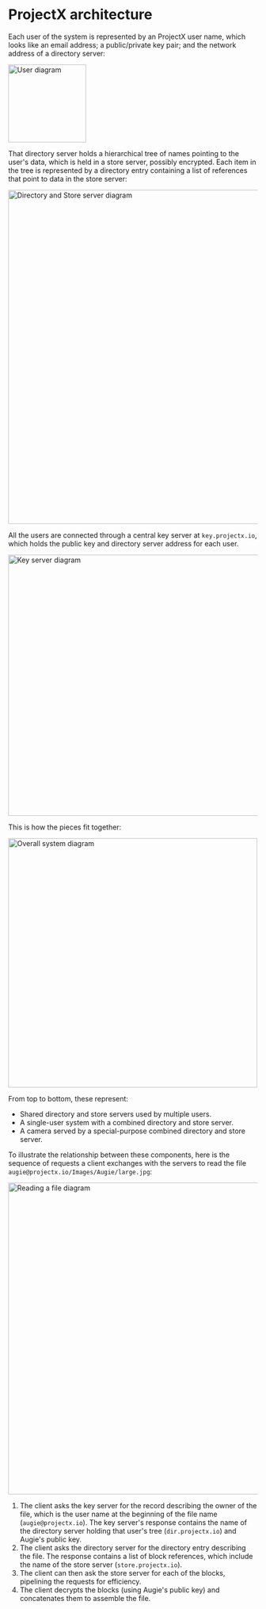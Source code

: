 # ProjectX architecture

Each user of the system is represented by an ProjectX user name, which looks like
an email address; a public/private key pair; and the network address of a
directory server:

<img src="/images/arch/user.png" width="157" alt="User diagram"/>

That directory server holds a hierarchical tree of names pointing to the user's
data, which is held in a store server, possibly encrypted.
Each item in the tree is represented by a directory entry containing a list of
references that point to data in the store server:

<img src="/images/arch/dirstore.png" width="674" alt="Directory and Store server diagram"/>

All the users are connected through a central key server at `key.projectx.io`,
which holds the public key and directory server address for each user.

<img src="/images/arch/key.png" width="527" alt="Key server diagram"/>

This is how the pieces fit together:

<img src="/images/arch/overall.png" width="503" alt="Overall system diagram"/>

From top to bottom, these represent:

- Shared directory and store servers used by multiple users.
- A single-user system with a combined directory and store server.
- A camera served by a special-purpose combined directory and store server.

To illustrate the relationship between these components, here is the sequence
of requests a client exchanges with the servers to read the file
`augie@projectx.io/Images/Augie/large.jpg`:

<img src="/images/arch/readfile.png" width="629" alt="Reading a file diagram"/>

1. The client asks the key server for the record describing the owner of the
   file, which is the user name at the beginning of the file name (`augie@projectx.io`).
   The key server's response contains the name of the directory server holding
   that user's tree (`dir.projectx.io`) and Augie's public key.
2. The client asks the directory server for the directory entry describing the
   file. The response contains a list of block references, which include the
   name of the store server (`store.projectx.io`).
3. The client can then ask the store server for each of the blocks, pipelining
   the requests for efficiency.
4. The client decrypts the blocks (using Augie's public key) and concatenates
   them to assemble the file.
